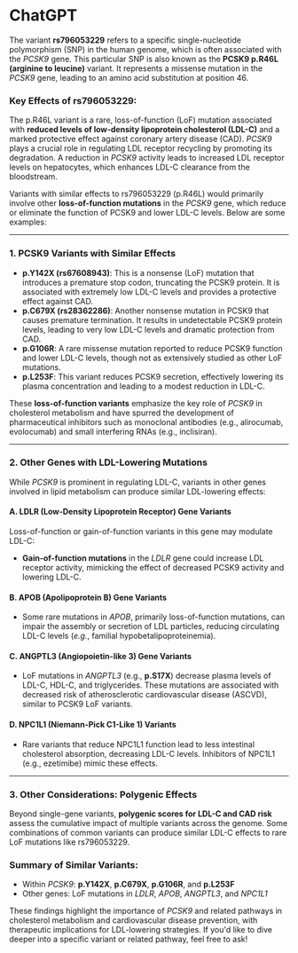 # ChatGPT

The variant **rs796053229** refers to a specific single-nucleotide polymorphism (SNP) in the human genome, which is often associated with the *PCSK9* gene. This particular SNP is also known as the **PCSK9 p.R46L (arginine to leucine)** variant. It represents a missense mutation in the *PCSK9* gene, leading to an amino acid substitution at position 46.

### Key Effects of rs796053229:
The p.R46L variant is a rare, loss-of-function (LoF) mutation associated with **reduced levels of low-density lipoprotein cholesterol (LDL-C)** and a marked protective effect against coronary artery disease (CAD). *PCSK9* plays a crucial role in regulating LDL receptor recycling by promoting its degradation. A reduction in *PCSK9* activity leads to increased LDL receptor levels on hepatocytes, which enhances LDL-C clearance from the bloodstream.

Variants with similar effects to rs796053229 (p.R46L) would primarily involve other **loss-of-function mutations** in the *PCSK9* gene, which reduce or eliminate the function of PCSK9 and lower LDL-C levels. Below are some examples:

---

### 1. **PCSK9 Variants with Similar Effects**
   - **p.Y142X (rs67608943)**: This is a nonsense (LoF) mutation that introduces a premature stop codon, truncating the PCSK9 protein. It is associated with extremely low LDL-C levels and provides a protective effect against CAD.
   - **p.C679X (rs28362286)**: Another nonsense mutation in PCSK9 that causes premature termination. It results in undetectable PCSK9 protein levels, leading to very low LDL-C levels and dramatic protection from CAD.
   - **p.G106R**: A rare missense mutation reported to reduce PCSK9 function and lower LDL-C levels, though not as extensively studied as other LoF mutations.
   - **p.L253F**: This variant reduces PCSK9 secretion, effectively lowering its plasma concentration and leading to a modest reduction in LDL-C.

These **loss-of-function variants** emphasize the key role of *PCSK9* in cholesterol metabolism and have spurred the development of pharmaceutical inhibitors such as monoclonal antibodies (e.g., alirocumab, evolocumab) and small interfering RNAs (e.g., inclisiran).

---

### 2. **Other Genes with LDL-Lowering Mutations**

While *PCSK9* is prominent in regulating LDL-C, variants in other genes involved in lipid metabolism can produce similar LDL-lowering effects:

#### A. **LDLR (Low-Density Lipoprotein Receptor) Gene Variants**
Loss-of-function or gain-of-function variants in this gene may modulate LDL-C:
   - **Gain-of-function mutations** in the *LDLR* gene could increase LDL receptor activity, mimicking the effect of decreased PCSK9 activity and lowering LDL-C.

#### B. **APOB (Apolipoprotein B) Gene Variants**
   - Some rare mutations in *APOB*, primarily loss-of-function mutations, can impair the assembly or secretion of LDL particles, reducing circulating LDL-C levels (*e.g.*, familial hypobetalipoproteinemia).

#### C. **ANGPTL3 (Angiopoietin-like 3) Gene Variants**
   - LoF mutations in *ANGPTL3* (e.g., **p.S17X**) decrease plasma levels of LDL-C, HDL-C, and triglycerides. These mutations are associated with decreased risk of atherosclerotic cardiovascular disease (ASCVD), similar to PCSK9 LoF variants.

#### D. **NPC1L1 (Niemann-Pick C1-Like 1) Variants**
   - Rare variants that reduce NPC1L1 function lead to less intestinal cholesterol absorption, decreasing LDL-C levels. Inhibitors of NPC1L1 (e.g., ezetimibe) mimic these effects.

---

### 3. Other Considerations: Polygenic Effects
Beyond single-gene variants, **polygenic scores for LDL-C and CAD risk** assess the cumulative impact of multiple variants across the genome. Some combinations of common variants can produce similar LDL-C effects to rare LoF mutations like rs796053229.

### Summary of Similar Variants:
- Within *PCSK9*: **p.Y142X**, **p.C679X**, **p.G106R**, and **p.L253F**
- Other genes: LoF mutations in *LDLR*, *APOB*, *ANGPTL3*, and *NPC1L1*

These findings highlight the importance of *PCSK9* and related pathways in cholesterol metabolism and cardiovascular disease prevention, with therapeutic implications for LDL-lowering strategies. If you'd like to dive deeper into a specific variant or related pathway, feel free to ask!